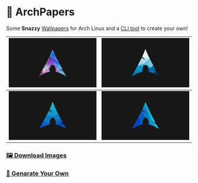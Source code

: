 # 🐧 ArchPapers
Some **Snazzy** [Wallpapers](https://github.com/Basicprogrammer10/ArchPapers/tree/main/img) for Arch Linux and a [CLI tool](https://github.com/Basicprogrammer10/ArchPapers/blob/main/CLI.md) to create your own!


|![#4](https://raw.githubusercontent.com/Basicprogrammer10/ArchPapers/main/img/4-ArchPaper.png)|![#0](https://raw.githubusercontent.com/Basicprogrammer10/ArchPapers/main/img/0-ArchPaper.png)|
|-|-|
|![#2](https://raw.githubusercontent.com/Basicprogrammer10/ArchPapers/main/img/2-ArchPaper.png)|![#3](https://raw.githubusercontent.com/Basicprogrammer10/ArchPapers/main/img/3-ArchPaper.png)|

### [🖼 Download Images](https://github.com/Basicprogrammer10/ArchPapers/archive/refs/heads/main.zip)
### [🚀 Genarate Your Own](https://github.com/Basicprogrammer10/ArchPapers/archive/refs/heads/main.zip)
